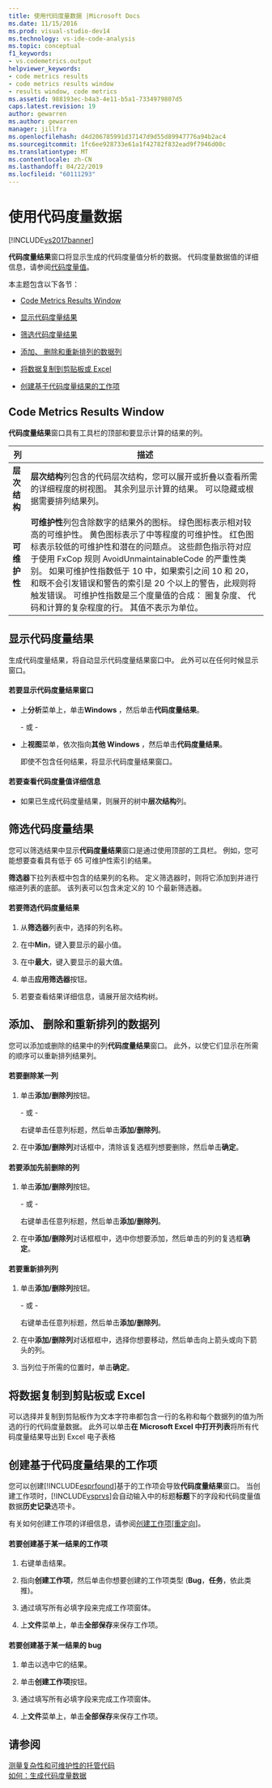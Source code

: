 ```yaml
---
title: 使用代码度量数据 |Microsoft Docs
ms.date: 11/15/2016
ms.prod: visual-studio-dev14
ms.technology: vs-ide-code-analysis
ms.topic: conceptual
f1_keywords:
- vs.codemetrics.output
helpviewer_keywords:
- code metrics results
- code metrics results window
- results window, code metrics
ms.assetid: 988193ec-b4a3-4e11-b5a1-7334979807d5
caps.latest.revision: 19
author: gewarren
ms.author: gewarren
manager: jillfra
ms.openlocfilehash: d4d206785991d37147d9d55d89947776a94b2ac4
ms.sourcegitcommit: 1fc6ee928733e61a1f42782f832ead9f7946d00c
ms.translationtype: MT
ms.contentlocale: zh-CN
ms.lasthandoff: 04/22/2019
ms.locfileid: "60111293"
---
```

# <a name="working-with-code-metrics-data"></a>使用代码度量数据
[!INCLUDE[vs2017banner](../includes/vs2017banner.md)]

**代码度量结果**窗口将显示生成的代码度量值分析的数据。 代码度量数据值的详细信息，请参阅[代码度量值](../code-quality/code-metrics-values.md)。  
  
 本主题包含以下各节：  
  
- [Code Metrics Results Window](../code-quality/working-with-code-metrics-data.md#BKMK_CodeMetricsResultsWindow)  
  
- [显示代码度量结果](../code-quality/working-with-code-metrics-data.md#BKMK_DisplayingCodeMetricsResults)  
  
- [筛选代码度量结果](../code-quality/working-with-code-metrics-data.md#BKMK_FilteringCodeMetricsResults)  
  
- [添加、 删除和重新排列的数据列](../code-quality/working-with-code-metrics-data.md#BKMK_AddingRemovingandRearrangingDataColumns)  
  
- [将数据复制到剪贴板或 Excel](../code-quality/working-with-code-metrics-data.md#BKMK_Copying_Data_to_the_Clipboard_or_Excel)  
  
- [创建基于代码度量结果的工作项](../code-quality/working-with-code-metrics-data.md#BKMK_Creating_a_Work_Item_Based_on_Code_Metric_Results)  
  
## <a name="BKMK_CodeMetricsResultsWindow"></a> Code Metrics Results Window  
 **代码度量结果**窗口具有工具栏的顶部和要显示计算的结果的列。  
  
|列|描述|  
|------------|-----------------|  
|**层次结构**|**层次结构**列包含的代码层次结构，您可以展开或折叠以查看所需的详细程度的树视图。 其余列显示计算的结果。 可以隐藏或根据需要排列结果列。|  
|**可维护性**|**可维护性**列包含除数字的结果外的图标。 绿色图标表示相对较高的可维护性。 黄色图标表示了中等程度的可维护性。 红色图标表示较低的可维护性和潜在的问题点。 这些颜色指示符对应于使用 FxCop 规则 AvoidUnmaintainableCode 的严重性类别。 如果可维护性指数低于 10 中，如果索引之间 10 和 20，和既不会引发错误和警告的索引是 20 个以上的警告，此规则将触发错误。 可维护性指数是三个度量值的合成： 圈复杂度、 代码和计算的复杂程度的行。 其值不表示为单位。|  
  
## <a name="BKMK_DisplayingCodeMetricsResults"></a> 显示代码度量结果  
 生成代码度量结果，将自动显示代码度量结果窗口中。 此外可以在任何时候显示窗口。  
  
#### <a name="to-display-the-code-metrics-results-window"></a>若要显示代码度量结果窗口  
  
- 上**分析**菜单上，单击**Windows** ，然后单击**代码度量结果**。  
  
     \- 或 -  
  
- 上**视图**菜单，依次指向**其他 Windows** ，然后单击**代码度量结果**。  
  
     即使不包含任何结果，将显示代码度量结果窗口。  
  
#### <a name="to-view-code-metrics-details"></a>若要查看代码度量值详细信息  
  
- 如果已生成代码度量结果，则展开的树中**层次结构**列。  
  
## <a name="BKMK_FilteringCodeMetricsResults"></a> 筛选代码度量结果  
 您可以筛选结果中显示**代码度量结果**窗口是通过使用顶部的工具栏。 例如，您可能想要查看具有低于 65 可维护性索引的结果。  
  
 **筛选器**下拉列表框中包含的结果列的名称。 定义筛选器时，则将它添加到并进行缩进列表的底部。 该列表可以包含未定义的 10 个最新筛选器。  
  
#### <a name="to-filter-the-code-metrics-results"></a>若要筛选代码度量结果  
  
1. 从**筛选器**列表中，选择的列名称。  
  
2. 在中**Min**，键入要显示的最小值。  
  
3. 在中**最大**，键入要显示的最大值。  
  
4. 单击**应用筛选器**按钮。  
  
5. 若要查看结果详细信息，请展开层次结构树。  
  
## <a name="BKMK_AddingRemovingandRearrangingDataColumns"></a> 添加、 删除和重新排列的数据列  
 您可以添加或删除的结果中的列**代码度量结果**窗口。 此外，以使它们显示在所需的顺序可以重新排列结果列。  
  
#### <a name="to-remove-a-column"></a>若要删除某一列  
  
1. 单击**添加/删除列**按钮。  
  
     \- 或 -  
  
     右键单击任意列标题，然后单击**添加/删除列**。  
  
2. 在中**添加/删除列**对话框中，清除该复选框列想要删除，然后单击**确定**。  
  
#### <a name="to-add-a-previously-removed-column"></a>若要添加先前删除的列  
  
1. 单击**添加/删除列**按钮。  
  
     \- 或 -  
  
     右键单击任意列标题，然后单击**添加/删除列**。  
  
2. 在中**添加/删除列**对话框框中，选中你想要添加，然后单击的列的复选框**确定**。  
  
#### <a name="to-rearrange-columns"></a>若要重新排列列  
  
1. 单击**添加/删除列**按钮。  
  
     \- 或 -  
  
     右键单击任意列标题，然后单击**添加/删除列**。  
  
2. 在中**添加/删除列**对话框框中，选择你想要移动，然后单击向上箭头或向下箭头的列。  
  
3. 当列位于所需的位置时，单击**确定**。  
  
## <a name="BKMK_Copying_Data_to_the_Clipboard_or_Excel"></a> 将数据复制到剪贴板或 Excel  
 可以选择并复制到剪贴板作为文本字符串都包含一行的名称和每个数据列的值为所选的行的代码度量数据。 此外可以单击**在 Microsoft Excel 中打开列表**将所有代码度量结果导出到 Excel 电子表格  
  
## <a name="BKMK_Creating_a_Work_Item_Based_on_Code_Metric_Results"></a> 创建基于代码度量结果的工作项  
 您可以创建[!INCLUDE[esprfound](../includes/esprfound-md.md)]基于的工作项会导致**代码度量结果**窗口。 当创建工作项时，[!INCLUDE[vsprvs](../includes/vsprvs-md.md)]会自动输入中的标题**标题**下的字段和代码度量值数据**历史记录**选项卡。  
  
 有关如何创建工作项的详细信息，请参阅[创建工作项&#91;重定向&#93;](http://msdn.microsoft.com/24b2e064-16ac-4bf0-8de4-98a1f48b8c4b)。  
  
#### <a name="to-create-a-work-item-based-on-a-result"></a>若要创建基于某一结果的工作项  
  
1. 右键单击结果。  
  
2. 指向**创建工作项**，然后单击你想要创建的工作项类型 (**Bug**，**任务**，依此类推)。  
  
3. 通过填写所有必填字段来完成工作项窗体。  
  
4. 上**文件**菜单上，单击**全部保存**来保存工作项。  
  
#### <a name="to-create-a-bug-based-on-a-result"></a>若要创建基于某一结果的 bug  
  
1. 单击以选中它的结果。  
  
2. 单击**创建工作项**按钮。  
  
3. 通过填写所有必填字段来完成工作项窗体。  
  
4. 上**文件**菜单上，单击**全部保存**来保存工作项。  
  
## <a name="see-also"></a>请参阅  
 [测量复杂性和可维护性的托管代码](../code-quality/measuring-complexity-and-maintainability-of-managed-code.md)   
 [如何：生成代码度量数据](../code-quality/how-to-generate-code-metrics-data.md)
